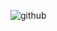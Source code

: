 ![github](https://cdn.discordapp.com/attachments/798033353474965545/905937656716873748/zuzubanner.png)




